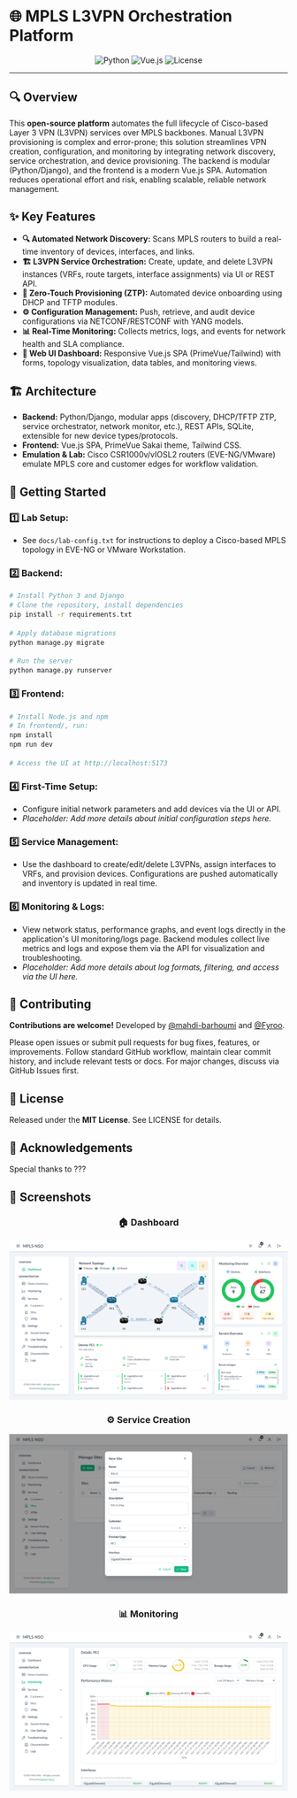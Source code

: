# 🌐 MPLS L3VPN Orchestration Platform

<div align="center">

![Python](https://img.shields.io/badge/Python-Django-blue?style=for-the-badge&logo=python&logoColor=white)
![Vue.js](https://img.shields.io/badge/Vue.js-3.0-4fc08d?style=for-the-badge&logo=vue.js&logoColor=white)
![License](https://img.shields.io/badge/License-MIT-yellow?style=for-the-badge)

</div>

---

## 🔍 Overview

This **open-source platform** automates the full lifecycle of Cisco-based Layer 3 VPN (L3VPN) services over MPLS backbones. Manual L3VPN provisioning is complex and error-prone; this solution streamlines VPN creation, configuration, and monitoring by integrating network discovery, service orchestration, and device provisioning. The backend is modular (Python/Django), and the frontend is a modern Vue.js SPA. Automation reduces operational effort and risk, enabling scalable, reliable network management.

## ✨ Key Features

- **🔍 Automated Network Discovery:** Scans MPLS routers to build a real-time inventory of devices, interfaces, and links.
- **🏗️ L3VPN Service Orchestration:** Create, update, and delete L3VPN instances (VRFs, route targets, interface assignments) via UI or REST API.
- **🚀 Zero-Touch Provisioning (ZTP):** Automated device onboarding using DHCP and TFTP modules.
- **⚙️ Configuration Management:** Push, retrieve, and audit device configurations via NETCONF/RESTCONF with YANG models.
- **📊 Real-Time Monitoring:** Collects metrics, logs, and events for network health and SLA compliance.
- **🎨 Web UI Dashboard:** Responsive Vue.js SPA (PrimeVue/Tailwind) with forms, topology visualization, data tables, and monitoring views.

## 🏗️ Architecture

- **Backend:** Python/Django, modular apps (discovery, DHCP/TFTP ZTP, service orchestrator, network monitor, etc.), REST APIs, SQLite, extensible for new device types/protocols.
- **Frontend:** Vue.js SPA, PrimeVue Sakai theme, Tailwind CSS.
- **Emulation & Lab:** Cisco CSR1000v/vIOSL2 routers (EVE-NG/VMware) emulate MPLS core and customer edges for workflow validation.

## 🚀 Getting Started

### 1️⃣ **Lab Setup:**
- See `docs/lab-config.txt` for instructions to deploy a Cisco-based MPLS topology in EVE-NG or VMware Workstation.

### 2️⃣ **Backend:**
```bash
# Install Python 3 and Django
# Clone the repository, install dependencies
pip install -r requirements.txt

# Apply database migrations
python manage.py migrate

# Run the server
python manage.py runserver
```

### 3️⃣ **Frontend:**
```bash
# Install Node.js and npm
# In frontend/, run:
npm install
npm run dev

# Access the UI at http://localhost:5173
```

### 4️⃣ **First-Time Setup:**
- Configure initial network parameters and add devices via the UI or API.
- *Placeholder: Add more details about initial configuration steps here.*

### 5️⃣ **Service Management:**
- Use the dashboard to create/edit/delete L3VPNs, assign interfaces to VRFs, and provision devices. Configurations are pushed automatically and inventory is updated in real time.

### 6️⃣ **Monitoring & Logs:**
- View network status, performance graphs, and event logs directly in the application's UI monitoring/logs page. Backend modules collect live metrics and logs and expose them via the API for visualization and troubleshooting.
- *Placeholder: Add more details about log formats, filtering, and access via the UI here.*

<!-- For more usage details, refer to lab-config.txt and in-code comments. -->

## 🤝 Contributing

**Contributions are welcome!** Developed by [@mahdi-barhoumi](https://github.com/mahdi-barhoumi) and [@Fyroo](https://github.com/Fyroo). 

Please open issues or submit pull requests for bug fixes, features, or improvements. Follow standard GitHub workflow, maintain clear commit history, and include relevant tests or docs. For major changes, discuss via GitHub Issues first.

## 📄 License

Released under the **MIT License**. See LICENSE for details.

## 🙏 Acknowledgements

Special thanks to ???

## 📸 Screenshots

<!-- Add screenshots below -->

<div align="center">

### 🏠 Dashboard
![Dashboard](docs/screenshots/light/dashboard-after-demo.png)

### ⚙️ Service Creation
![Service Creation](docs/screenshots/light/sites-create.png)

### 📊 Monitoring
![Monitoring](docs/screenshots/light/monitoring-devices.png)

</div>

